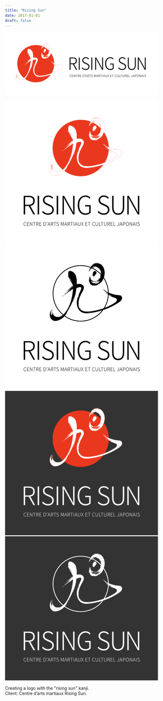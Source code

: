 ```yaml
---
title: "Rising Sun"
date: 2017-01-01
draft: false
---
```


![image1](rising_sun-001.png)

![image2](rising_sun-002.png)
![image3](rising_sun-003.png)
![image4](rising_sun-004.png)
![image5](rising_sun-005.png)

Creating a logo with the "rising sun" kanji.<br>
Client: Centre d’arts martiaux Rising Sun.